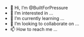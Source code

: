 - 👋 Hi, I’m @BuiltForPressure
- 👀 I’m interested in ...
- 🌱 I’m currently learning ...
- 💞️ I’m looking to collaborate on ...
- 📫 How to reach me ...

<!---
BuiltForPressure/BuiltForPressure is a ✨ special ✨ repository because its `README.md` (this file) appears on your GitHub profile.
You can click the Preview link to take a look at your changes.
--->
